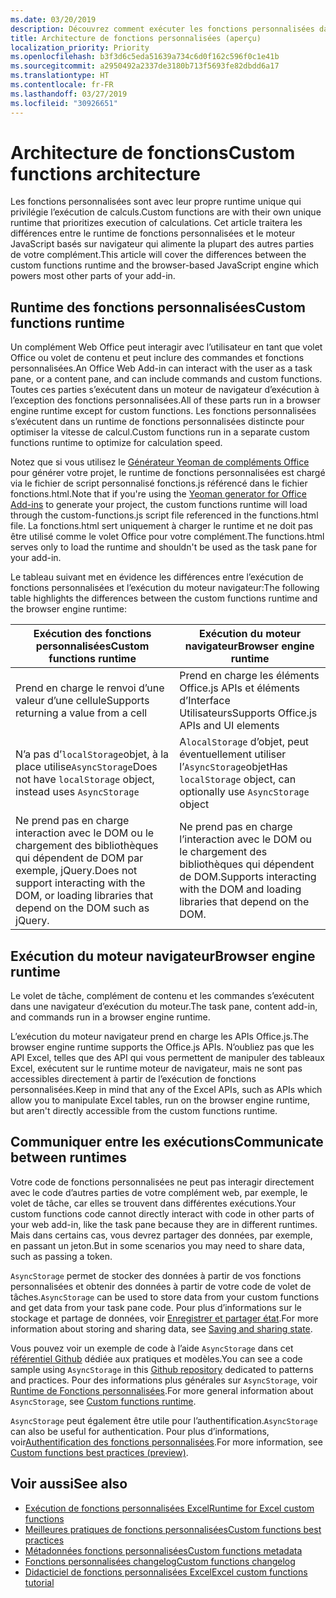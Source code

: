 ```yaml
---
ms.date: 03/20/2019
description: Découvrez comment exécuter les fonctions personnalisées dans Excel.
title: Architecture de fonctions personnalisées (aperçu)
localization_priority: Priority
ms.openlocfilehash: b3f3d6c5eda51639a734c6d0f162c596f0c1e41b
ms.sourcegitcommit: a2950492a2337de3180b713f5693fe82dbdd6a17
ms.translationtype: HT
ms.contentlocale: fr-FR
ms.lasthandoff: 03/27/2019
ms.locfileid: "30926651"
---
```

# <a name="custom-functions-architecture"></a><span data-ttu-id="960e6-103">Architecture de fonctions</span><span class="sxs-lookup"><span data-stu-id="960e6-103">Custom functions architecture</span></span>

 <span data-ttu-id="960e6-104">Les fonctions personnalisées sont avec leur propre runtime unique qui privilégie l’exécution de calculs.</span><span class="sxs-lookup"><span data-stu-id="960e6-104">Custom functions are with their own unique runtime that prioritizes execution of calculations.</span></span> <span data-ttu-id="960e6-105">Cet article traitera les différences entre le runtime de fonctions personnalisées et le moteur JavaScript basés sur navigateur qui alimente la plupart des autres parties de votre complément.</span><span class="sxs-lookup"><span data-stu-id="960e6-105">This article will cover the differences between the custom functions runtime and the browser-based JavaScript engine which powers most other parts of your add-in.</span></span>

## <a name="custom-functions-runtime"></a><span data-ttu-id="960e6-106">Runtime des fonctions personnalisées</span><span class="sxs-lookup"><span data-stu-id="960e6-106">Custom functions runtime</span></span>

<span data-ttu-id="960e6-107">Un complément Web Office peut interagir avec l’utilisateur en tant que volet Office ou volet de contenu et peut inclure des commandes et fonctions personnalisées.</span><span class="sxs-lookup"><span data-stu-id="960e6-107">An Office Web Add-in can interact with the user as a task pane, or a content pane, and can include commands and custom functions.</span></span> <span data-ttu-id="960e6-108">Toutes ces parties s’exécutent dans un moteur de navigateur d’exécution à l’exception des fonctions personnalisées.</span><span class="sxs-lookup"><span data-stu-id="960e6-108">All of these parts run in a browser engine runtime except for custom functions.</span></span> <span data-ttu-id="960e6-109">Les fonctions personnalisées s’exécutent dans un runtime de fonctions personnalisées distincte pour optimiser la vitesse de calcul.</span><span class="sxs-lookup"><span data-stu-id="960e6-109">Custom functions run in a separate custom functions runtime to optimize for calculation speed.</span></span>

<span data-ttu-id="960e6-110">Notez que si vous utilisez le [Générateur Yeoman de compléments Office](https://www.npmjs.com/package/generator-office) pour générer votre projet, le runtime de fonctions personnalisées est chargé via le fichier de script personnalisé fonctions.js référencé dans le fichier fonctions.html.</span><span class="sxs-lookup"><span data-stu-id="960e6-110">Note that if you're using the [Yeoman generator for Office Add-ins](https://www.npmjs.com/package/generator-office) to generate your project, the custom functions runtime will load through the custom-functions.js script file referenced in the functions.html file.</span></span> <span data-ttu-id="960e6-111">La fonctions.html sert uniquement à charger le runtime et ne doit pas être utilisé comme le volet Office pour votre complément.</span><span class="sxs-lookup"><span data-stu-id="960e6-111">The functions.html serves only to load the runtime and shouldn't be used as the task pane for your add-in.</span></span>

<span data-ttu-id="960e6-112">Le tableau suivant met en évidence les différences entre l’exécution de fonctions personnalisées et l’exécution du moteur navigateur:</span><span class="sxs-lookup"><span data-stu-id="960e6-112">The following table highlights the differences between the custom functions runtime and the browser engine runtime:</span></span>

| <span data-ttu-id="960e6-113">Exécution des fonctions personnalisées</span><span class="sxs-lookup"><span data-stu-id="960e6-113">Custom functions runtime</span></span>  | <span data-ttu-id="960e6-114">Exécution du moteur navigateur</span><span class="sxs-lookup"><span data-stu-id="960e6-114">Browser engine runtime</span></span>    |
|------------------------------------------------------------------ |-------------------------------------------------------------------------------------------------------------- |
| <span data-ttu-id="960e6-115">Prend en charge le renvoi d’une valeur d’une cellule</span><span class="sxs-lookup"><span data-stu-id="960e6-115">Supports returning a value from a cell</span></span>    | <span data-ttu-id="960e6-116">Prend en charge les éléments Office.js APIs et éléments d’Interface Utilisateurs</span><span class="sxs-lookup"><span data-stu-id="960e6-116">Supports Office.js APIs and UI elements</span></span>   |
| <span data-ttu-id="960e6-117">N’a pas d’`localStorage`objet, à la place utilise`AsyncStorage`</span><span class="sxs-lookup"><span data-stu-id="960e6-117">Does not have `localStorage` object, instead uses `AsyncStorage`</span></span>  | <span data-ttu-id="960e6-118">A`localStorage` d’objet, peut éventuellement utiliser l’`AsyncStorage`objet</span><span class="sxs-lookup"><span data-stu-id="960e6-118">Has `localStorage` object, can optionally use `AsyncStorage` object</span></span>   |
| <span data-ttu-id="960e6-119">Ne prend pas en charge interaction avec le DOM ou le chargement des bibliothèques qui dépendent de DOM par exemple, jQuery.</span><span class="sxs-lookup"><span data-stu-id="960e6-119">Does not support interacting with the DOM, or loading libraries that depend on the DOM such as jQuery.</span></span>    | <span data-ttu-id="960e6-120">Ne prend pas en charge l’interaction avec le DOM ou le chargement des bibliothèques qui dépendent de DOM.</span><span class="sxs-lookup"><span data-stu-id="960e6-120">Supports interacting with the DOM and loading libraries that depend on the DOM.</span></span> |


## <a name="browser-engine-runtime"></a><span data-ttu-id="960e6-121">Exécution du moteur navigateur</span><span class="sxs-lookup"><span data-stu-id="960e6-121">Browser engine runtime</span></span>

<span data-ttu-id="960e6-122">Le volet de tâche, complément de contenu et les commandes s’exécutent dans une navigateur d’exécution du moteur.</span><span class="sxs-lookup"><span data-stu-id="960e6-122">The task pane, content add-in, and commands run in a browser engine runtime.</span></span>

<span data-ttu-id="960e6-123">L’exécution du moteur navigateur prend en charge les APIs Office.js.</span><span class="sxs-lookup"><span data-stu-id="960e6-123">The browser engine runtime supports the Office.js APIs.</span></span> <span data-ttu-id="960e6-124">N’oubliez pas que les API Excel, telles que des API qui vous permettent de manipuler des tableaux Excel, exécutent sur le runtime moteur de navigateur, mais ne sont pas accessibles directement à partir de l’exécution de fonctions personnalisées.</span><span class="sxs-lookup"><span data-stu-id="960e6-124">Keep in mind that any of the Excel APIs, such as APIs which allow you to manipulate Excel tables, run on the browser engine runtime, but aren't directly accessible from the custom functions runtime.</span></span>

## <a name="communicate-between-runtimes"></a><span data-ttu-id="960e6-125">Communiquer entre les exécutions</span><span class="sxs-lookup"><span data-stu-id="960e6-125">Communicate between runtimes</span></span>

<span data-ttu-id="960e6-126">Votre code de fonctions personnalisées ne peut pas interagir directement avec le code d’autres parties de votre complément web, par exemple, le volet de tâche, car elles se trouvent dans différentes exécutions.</span><span class="sxs-lookup"><span data-stu-id="960e6-126">Your custom functions code cannot directly interact with code in other parts of your web add-in, like the task pane because they are in different runtimes.</span></span> <span data-ttu-id="960e6-127">Mais dans certains cas, vous devrez partager des données, par exemple, en passant un jeton.</span><span class="sxs-lookup"><span data-stu-id="960e6-127">But in some scenarios you may need to share data, such as passing a token.</span></span>

<span data-ttu-id="960e6-128">`AsyncStorage` permet de stocker des données à partir de vos fonctions personnalisées et obtenir des données à partir de votre code de volet de tâches.</span><span class="sxs-lookup"><span data-stu-id="960e6-128">`AsyncStorage` can be used to store data from your custom functions and get data from your task pane code.</span></span> <span data-ttu-id="960e6-129">Pour plus d’informations sur le stockage et partage de données, voir [Enregistrer et partager état](custom-functions-overview.md#saving-and-sharing-state).</span><span class="sxs-lookup"><span data-stu-id="960e6-129">For more information about storing and sharing data, see [Saving and sharing state](custom-functions-overview.md#saving-and-sharing-state).</span></span>

<span data-ttu-id="960e6-130">Vous pouvez voir un exemple de code à l’aide `AsyncStorage` dans cet [référentiel Github](https://github.com/OfficeDev/PnP-OfficeAddins/tree/master/Excel-custom-functions/AsyncStorage) dédiée aux pratiques et modèles.</span><span class="sxs-lookup"><span data-stu-id="960e6-130">You can see a code sample using `AsyncStorage` in this [Github repository](https://github.com/OfficeDev/PnP-OfficeAddins/tree/master/Excel-custom-functions/AsyncStorage) dedicated to patterns and practices.</span></span>
<span data-ttu-id="960e6-131">Pour des informations plus générales sur `AsyncStorage`, voir [Runtime de Fonctions personnalisées](./custom-functions-runtime.md).</span><span class="sxs-lookup"><span data-stu-id="960e6-131">For more general information about `AsyncStorage`, see [Custom functions runtime](./custom-functions-runtime.md).</span></span>

<span data-ttu-id="960e6-132">`AsyncStorage` peut également être utile pour l’authentification.</span><span class="sxs-lookup"><span data-stu-id="960e6-132">`AsyncStorage` can also be useful for authentication.</span></span> <span data-ttu-id="960e6-133">Pour plus d’informations, voir[Authentification des fonctions personnalisées](custom-functions-authentication.md).</span><span class="sxs-lookup"><span data-stu-id="960e6-133">For more information, see [Custom functions best practices (preview)](custom-functions-authentication.md).</span></span>

## <a name="see-also"></a><span data-ttu-id="960e6-134">Voir aussi</span><span class="sxs-lookup"><span data-stu-id="960e6-134">See also</span></span>

* [<span data-ttu-id="960e6-135">Exécution de fonctions personnalisées Excel</span><span class="sxs-lookup"><span data-stu-id="960e6-135">Runtime for Excel custom functions</span></span>](custom-functions-runtime.md)
* [<span data-ttu-id="960e6-136">Meilleures pratiques de fonctions personnalisées</span><span class="sxs-lookup"><span data-stu-id="960e6-136">Custom functions best practices</span></span>](custom-functions-best-practices.md)
* [<span data-ttu-id="960e6-137">Métadonnées fonctions personnalisées</span><span class="sxs-lookup"><span data-stu-id="960e6-137">Custom functions metadata</span></span>](custom-functions-json.md)
* [<span data-ttu-id="960e6-138">Fonctions personnalisées changelog</span><span class="sxs-lookup"><span data-stu-id="960e6-138">Custom functions changelog</span></span>](custom-functions-changelog.md)
* [<span data-ttu-id="960e6-139">Didacticiel de fonctions personnalisées Excel</span><span class="sxs-lookup"><span data-stu-id="960e6-139">Excel custom functions tutorial</span></span>](../tutorials/excel-tutorial-create-custom-functions.md)
